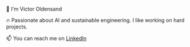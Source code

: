 👋 I'm Victor Oldensand

🔥 Passionate about AI and sustainable engineering. I like working on hard projects.

📫 You can reach me on [LinkedIn](https://www.linkedin.com/in/victor-oldensand/)
